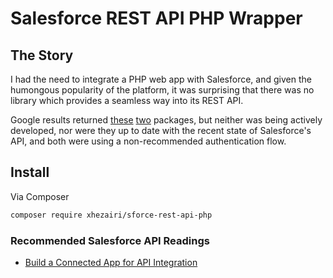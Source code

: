 # Salesforce REST API PHP Wrapper

## The Story

I had the need to integrate a PHP web app with Salesforce, and given the humongous popularity of the platform, it was surprising that there was no library which provides a seamless way into its REST API.

Google results returned [these](https://github.com/bjsmasth/php-salesforce-rest-api) [two](https://github.com/jahumes/salesforce-rest-api-php-wrapper) packages, but neither was being actively developed, nor were they up to date with the recent state of Salesforce's API, and both were using a non-recommended authentication flow.

## Install

Via Composer

``` bash
composer require xhezairi/sforce-rest-api-php
```

### Recommended Salesforce API Readings

- [Build a Connected App for API Integration](https://trailhead.salesforce.com/content/learn/projects/build-a-connected-app-for-api-integration/implement-the-oauth-20-web-server-authentication-flow)
